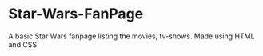 # Star-Wars-FanPage
A basic Star Wars fanpage listing the movies, tv-shows.
Made using HTML and CSS
